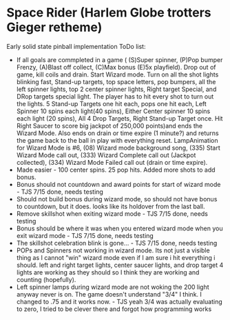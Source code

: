 # Space Rider (Harlem Globe trotters Gieger retheme)
Early solid state pinball implementation
ToDo list:
* If all goals are commpleted in a game ( (S)Super spinner, (P)Pop bumper Frenzy, (A)Blast off collect, (C)Max bonus (E)5x playfield). Drop out of game, kill coils and drain. Start Wizard mode. Turn on all the shot lights blinking fast, Stand-up targets, top space letters, pop bumpers, all the left spinner lights, top 2 center spinner lights, Right target Special, and DRop targets special light. The player has to hit every shot to turn out the lights. 5 Stand-up Targets one hit each, pops one hit each, Left Spinner 10 spins each light(40 spins), Either Center spinner 10 spins each light (20 spins), All 4 Drop Targets, Right Stand-up Target once. Hit Right Saucer to score big jackpot of 250,000 points)and ends the Wizard Mode. Also ends on drain or time expire (1 minute?) and returns the game back to the ball in play with everything reset. LampAnimation for Wizard Mode is #6, (08) Wizard mode background song, (335) Start Wizard Mode call out, (333) Wizard Complete call out (Jackpot collected), (334) Wizard Mode Failed call out (drain or time expire).
* Made easier - 100 center spins. 25 pop hits. Added more shots to add bonus. 
* Bonus should not countdown and award points for start of wizard mode - TJS 7/15 done, needs testing
* Should not build bonus during wizard mode, so should not have bonus to countdown, but it does. looks like its holdover from the last ball.
* Remove skillshot when exiting wizard mode - TJS 7/15 done, needs testing
* Bonus should be where it was when you entered wizard mode when you exit wizard mode - TJS 7/15 done, needs testing
* The skillshot celebration blink is gone... - TJS 7/15 done, needs testing
* POPs and Spinners not working in wizard mode. Its not just a visible thing as I cannot "win" wizard mode even if I am sure i hit everything i should. left and right target lights, center saucer lights, and drop target 4 lights are working as they should so I think they are working and counting (hopefully).
* Left spinner lamps during wizard mode are not woking the 200 light anyway never is on. The game doesn't understand "3/4" I think. I changed to .75 and it works now. - TJS yeah 3/4 was actually evaluating to zero, I tried to be clever there and forgot how programming works

